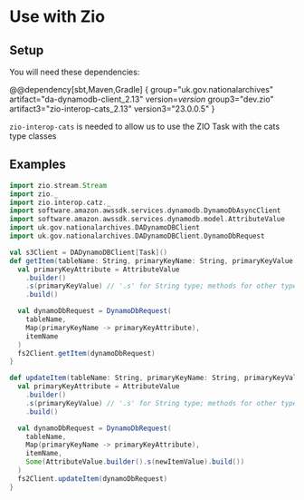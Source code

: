 # Use with Zio

## Setup
You will need these dependencies:

@@dependency[sbt,Maven,Gradle] {
group="uk.gov.nationalarchives" artifact="da-dynamodb-client_2.13" version=$version$
group3="dev.zio" artifact3="zio-interop-cats_2.13" version3="23.0.0.5"
}

`zio-interop-cats` is needed to allow us to use the ZIO Task with the cats type classes


## Examples
```scala
import zio.stream.Stream
import zio._
import zio.interop.catz._
import software.amazon.awssdk.services.dynamodb.DynamoDbAsyncClient
import software.amazon.awssdk.services.dynamodb.model.AttributeValue
import uk.gov.nationalarchives.DADynamoDBClient
import uk.gov.nationalarchives.DADynamoDBClient.DynamoDbRequest

val s3Client = DADynamoDBClient[Task]()
def getItem(tableName: String, primaryKeyName: String, primaryKeyValue: String, itemName: String): IO[AttributeValue] = {
  val primaryKeyAttribute = AttributeValue
    .builder()
    .s(primaryKeyValue) // '.s' for String type; methods for other types can be found here https://sdk.amazonaws.com/java/api/latest/software/amazon/awssdk/services/dynamodb/model/AttributeValue.html#method-detail
    .build()

  val dynamoDbRequest = DynamoDbRequest(
    tableName,
    Map(primaryKeyName -> primaryKeyAttribute),
    itemName
  )
  fs2Client.getItem(dynamoDbRequest)
}

def updateItem(tableName: String, primaryKeyName: String, primaryKeyValue: String, itemName: String, newItemValue: String): IO[Int] = {
  val primaryKeyAttribute = AttributeValue
    .builder()
    .s(primaryKeyValue) // '.s' for String type; methods for other types can be found here https://sdk.amazonaws.com/java/api/latest/software/amazon/awssdk/services/dynamodb/model/AttributeValue.html#method-detail
    .build()

  val dynamoDbRequest = DynamoDbRequest(
    tableName,
    Map(primaryKeyName -> primaryKeyAttribute),
    itemName,
    Some(AttributeValue.builder().s(newItemValue).build())
  )
  fs2Client.updateItem(dynamoDbRequest)
}

```

